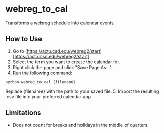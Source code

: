# webreg_to_cal
Transforms a webreg schedule into calendar events.

## How to Use
1. Go to (https://act.ucsd.edu/webreg2/start)[https://act.ucsd.edu/webreg2/start]
2. Select the term you want to create the calendar for.
3. Right click the page and click "Save Page As..."
4. Run the following command:
```
python webreg_to_cal {filename}
```
Replace {filename} with the path to your saved file.
5. Import the resulting .csv file into your preferred calendar app

## Limitations
- Does not count for breaks and holidays in the middle of quarters.

